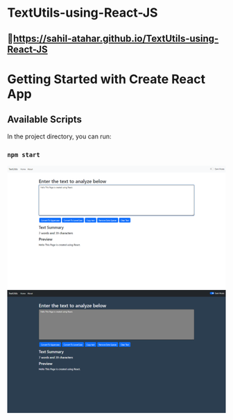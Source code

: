 # TextUtils-using-React-JS

## :link:https://sahil-atahar.github.io/TextUtils-using-React-JS
# Getting Started with Create React App

## Available Scripts

In the project directory, you can run:

### `npm start`

<img src="Screenshots/1.png">
<img src="Screenshots/2.png">
